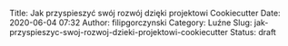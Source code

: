 Title: Jak przyspieszyć swój rozwój dzięki projektowi Cookiecutter
Date: 2020-06-04 07:32
Author: filipgorczynski
Category: Luźne
Slug: jak-przyspieszyc-swoj-rozwoj-dzieki-projektowi-cookiecutter
Status: draft


